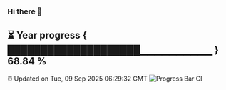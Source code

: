 ### Hi there 👋
⏳ Year progress { ████████████████████▁▁▁▁▁▁▁▁▁▁ } 68.84 %
---
⏰ Updated on Tue, 09 Sep 2025 06:29:32 GMT
![Progress Bar CI](https://github.com/liununu/liununu/workflows/Progress%20Bar%20CI/badge.svg)

